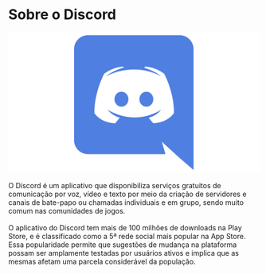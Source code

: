 # Sobre o Discord

<div align="center">
  <img src= "https://raw.githubusercontent.com/HB-fga/IHC-2020.2-Discord/main/docs/assets/icons/discordBig.png"/>
</div>

O Discord é um aplicativo que disponibiliza serviços gratuitos de comunicação por voz, vídeo e texto por meio da criação de servidores e canais de bate-papo ou chamadas individuais e em grupo, sendo muito comum nas comunidades de jogos.  
<br>
O aplicativo do Discord tem mais de 100 milhões de downloads na Play Store, e é classificado como a 5ª rede social mais popular na App Store. Essa popularidade permite que sugestões de mudança na plataforma possam ser amplamente testadas por usuários ativos e implica que as mesmas afetam uma parcela considerável da população.
